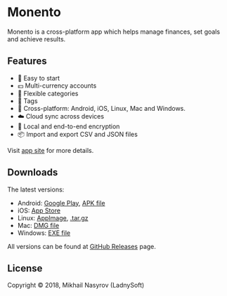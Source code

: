 # Monento

Monento is a cross-platform app which helps manage finances, set goals and achieve results.

## Features

* 🚀 Easy to start
* 💵 Multi-currency accounts
* 🛒 Flexible categories
* 🔖 Tags
* 📱 Cross-platform: Android, iOS, Linux, Mac and Windows.
* ☁️ Cloud sync across devices
* 🔐 Local and end-to-end encryption
* 📦 Import and export CSV and JSON files

Visit [app site][app-site] for more details.


## Downloads

The latest versions:
* Android: [Google Play][google-play], [APK file][latest-release]
* iOS: [App Store][appstore-ios]
* Linux: [AppImage][latest-release], [.tar.gz][latest-release]
* Mac: [DMG file][latest-release]
* Windows: [EXE file][latest-release]

All versions can be found at [GitHub Releases][releases] page.

## License

Copyright © 2018, Mikhail Nasyrov (LadnySoft)


[app-site]: https://monento.com
[latest-release]: https://github.com/ladnysoft/monento/releases/latest
[releases]: https://github.com/ladnysoft/monento/releases
[google-play]: https://play.google.com/store/apps/details?id=com.monento.app
[appstore-ios]: https://itunes.apple.com/app/id1358591666
